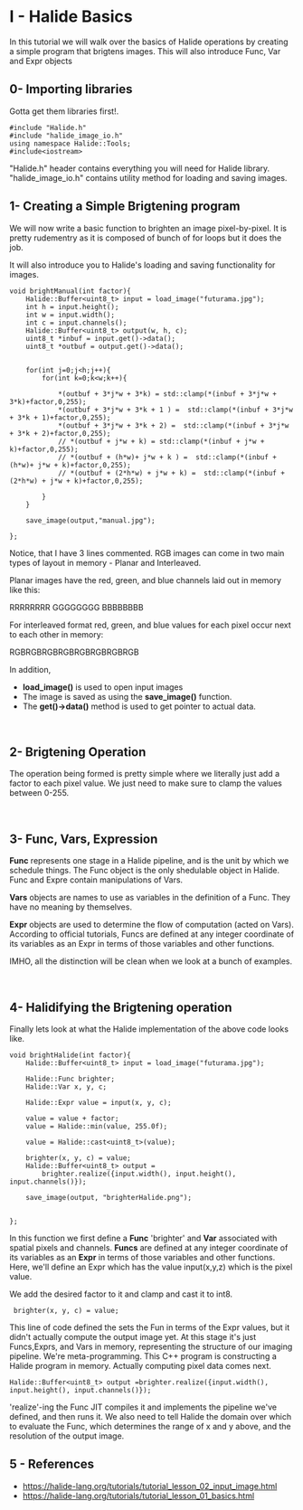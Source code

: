 # I - Halide Basics

In this tutorial we will walk over the basics of Halide operations by creating a simple program that brigtens images. This will also introduce Func, Var and Expr objects


## 0- Importing libraries

Gotta get them libraries first!. 

```{.cpp}
#include "Halide.h"
#include "halide_image_io.h"
using namespace Halide::Tools;
#include<iostream>

```

"Halide.h" header contains everything you will need for Halide library. "halide_image_io.h" contains utility method for loading and saving images.

## 1- Creating a Simple Brigtening program

We will now write a basic function to brighten an image pixel-by-pixel. It is pretty rudementry as it is composed of bunch of for loops but it does the job. 

It will also introduce you to Halide's loading and saving functionality for images.

```{.cpp}
void brightManual(int factor){
    Halide::Buffer<uint8_t> input = load_image("futurama.jpg");
    int h = input.height();
    int w = input.width();
    int c = input.channels();
    Halide::Buffer<uint8_t> output(w, h, c);
    uint8_t *inbuf = input.get()->data();
    uint8_t *outbuf = output.get()->data();

 
    for(int j=0;j<h;j++){
        for(int k=0;k<w;k++){

            *(outbuf + 3*j*w + 3*k) = std::clamp(*(inbuf + 3*j*w + 3*k)+factor,0,255);
            *(outbuf + 3*j*w + 3*k + 1 ) =  std::clamp(*(inbuf + 3*j*w + 3*k + 1)+factor,0,255);
            *(outbuf + 3*j*w + 3*k + 2) =  std::clamp(*(inbuf + 3*j*w + 3*k + 2)+factor,0,255);
            // *(outbuf + j*w + k) = std::clamp(*(inbuf + j*w + k)+factor,0,255);
            // *(outbuf + (h*w)+ j*w + k ) =  std::clamp(*(inbuf + (h*w)+ j*w + k)+factor,0,255);
            // *(outbuf + (2*h*w) + j*w + k) =  std::clamp(*(inbuf + (2*h*w) + j*w + k)+factor,0,255);
            
        }
    }

    save_image(output,"manual.jpg");

};

```

Notice, that I have 3 lines commented. RGB images can come in two main types of layout in memory - Planar and Interleaved. 

Planar images have the red, green, and blue channels laid out in memory like this:

RRRRRRRR
GGGGGGGG
BBBBBBBB

For interleaved format red, green, and blue values for each pixel occur next to each other in memory:

RGBRGBRGBRGBRGBRGBRGBRGB


In addition,

* **load_image()** is used to open input images 
* The image is saved as using the **save_image()** function.
* The **get()->data()** method is used to get pointer to actual data.  


<br />

## 2- Brigtening Operation

The operation being formed is pretty simple where we literally just add a factor to each pixel value. We just need to make sure to clamp the values between 0-255.


<br />


## 3- Func, Vars, Expression

**Func** represents one stage in a Halide pipeline, and is the unit by which we schedule things. The Func object is the only shedulable object in Halide. Func and Expre contain manipulations of Vars. 

**Vars** objects are names to use as variables in the definition of a Func. They have no meaning by themselves.

**Expr** objects are used to determine the flow of computation (acted on Vars). According to official tutorials, Funcs are defined at any integer coordinate of its variables as an Expr in terms of those variables and other functions.

IMHO, all the distinction will be clean when we look at a bunch of examples.

<br />

## 4- Halidifying the Brigtening operation

Finally lets look at what the Halide implementation of the above code looks like.

```{.cpp}
void brightHalide(int factor){
    Halide::Buffer<uint8_t> input = load_image("futurama.jpg");
    
    Halide::Func brighter;
    Halide::Var x, y, c;

    Halide::Expr value = input(x, y, c);

    value = value + factor;
    value = Halide::min(value, 255.0f);

    value = Halide::cast<uint8_t>(value);

    brighter(x, y, c) = value;
    Halide::Buffer<uint8_t> output =
        brighter.realize({input.width(), input.height(), input.channels()});

    save_image(output, "brighterHalide.png");

    
};
```

In this function we first define a **Func** 'brighter' and **Var** associated with spatial pixels and channels. 
**Funcs** are defined at any integer coordinate of its variables as an **Expr** in terms of those variables and other functions.
Here, we'll define an Expr which has the value input(x,y,z) which is the pixel value.

We add the desired factor to it and clamp and cast it to int8. 

     brighter(x, y, c) = value;

This line of code defined the sets the Fun in terms of the Expr values, but it didn't actually compute the output image yet. At this stage it's just Funcs,Exprs, and Vars in memory, representing the structure of our imaging pipeline. We're meta-programming. This C++ program is constructing a Halide program in memory. Actually computing pixel data comes next.

    Halide::Buffer<uint8_t> output =brighter.realize({input.width(), input.height(), input.channels()});

'realize'-ing the Func JIT compiles it and implements the pipeline we've defined, and then runs it.  We also need to tell Halide the domain over which to evaluate the Func, which determines the range of x and y above, and the resolution of the output image. 

## 5 - References

* https://halide-lang.org/tutorials/tutorial_lesson_02_input_image.html
* https://halide-lang.org/tutorials/tutorial_lesson_01_basics.html


